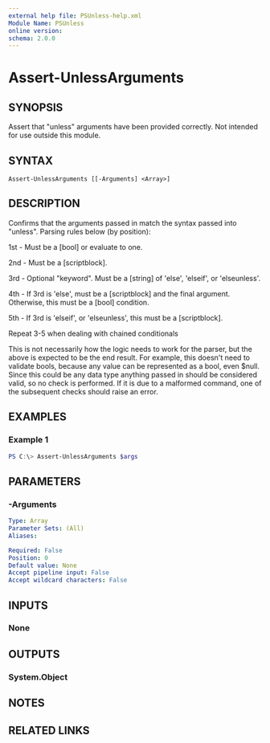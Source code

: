 ```yaml
---
external help file: PSUnless-help.xml
Module Name: PSUnless
online version:
schema: 2.0.0
---
```


# Assert-UnlessArguments

## SYNOPSIS
Assert that "unless" arguments have been provided correctly. Not intended for use outside this module.

## SYNTAX

```
Assert-UnlessArguments [[-Arguments] <Array>]
```

## DESCRIPTION
Confirms that the arguments passed in match the syntax passed into "unless". Parsing rules below (by position):

1st     - Must be a \[bool\] or evaluate to one.

2nd     - Must be a \[scriptblock\].

3rd     - Optional "keyword". Must be a \[string\] of 'else', 'elseif', or 'elseunless'.

4th     - If 3rd is 'else', must be a \[scriptblock\] and the final argument. Otherwise, this must be a \[bool\] condition.

5th     - If 3rd is 'elseif', or 'elseunless', this must be a \[scriptblock\].

Repeat 3-5 when dealing with chained conditionals

This is not necessarily how the logic needs to work for the parser, but the above is expected to be the end result. For example, this doesn't need to validate bools, because any value can be represented as a bool, even $null. Since this could be any data type anything passed in should be considered valid, so no check is performed. If it is due to a malformed command, one of the subsequent checks should raise an error.

## EXAMPLES

### Example 1
```powershell
PS C:\> Assert-UnlessArguments $args
```

## PARAMETERS

### -Arguments

```yaml
Type: Array
Parameter Sets: (All)
Aliases:

Required: False
Position: 0
Default value: None
Accept pipeline input: False
Accept wildcard characters: False
```

## INPUTS

### None

## OUTPUTS

### System.Object
## NOTES

## RELATED LINKS
